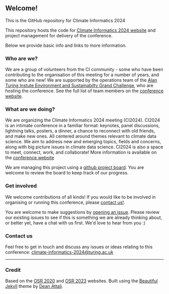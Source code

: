 ## Welcome!

This is the GitHub repository for Climate Informatics 2024

This repository hosts the code for [Climate Informatics 2024 website](https://alan-turing-institute.github.io/climate-informatics-2024/) and project management for delivery of the conference.

Below we provide basic info and links to more information. 

### Who are we?

We are a group of volunteers from the CI community - some who have been contributing to the organisation of this meeting for a number of years, and some who are new! 
We are supported by the operations team of the [Alan Turing Instute Environment and Sustainabilty Grand Challenge](https://www.turing.ac.uk/research/environment-and-sustainability), who are hosting the conference. 
See the full list of team members on the [conference website](https://alan-turing-institute.github.io/climate-informatics-2024/team/).

### What are we doing?

We are organizing the Climate Informatics 2024 meeting (CI2024). 
CI2024 is an intimate conference in a familiar format: keynotes, panel discussions, lightning talks, posters, a dinner, a chance to reconnect with old friends, and make new ones. All centered around themes relevant to climate data science. 
We aim to address new and emerging topics, fields and concerns, along with big picture issues in climate data science. 
CI2024 is also a space to meet, connect, work, and collaborate! 
More information is available on the [conference website](https://alan-turing-institute.github.io/climate-informatics-2024/)

We are managing this project using a [github project board](https://github.com/orgs/alan-turing-institute/projects/183). 
You are welcome to review the board to keep track of our progress.

### Get involved

We welcome contributions of all kinds! If you would like to be involved in organising or running this conference, please [contact us!](#contact-us). 

You are welcome to make suggestions by [opening an issue](https://github.com/alan-turing-institute/climate-informatics-2024/issues). 
Please review our existing issues to see if this is something we are already thinking about, or better yet, have a chat with us first. 
We'd love to hear from you :)

### Contact us

Feel free to get in touch and discuss any issues or ideas relating to this conference: climate-informatics-2024@turing.ac.uk


---

### Credit
Based on the [OSR 2020](https://ohbm.github.io/osr2020) and [OSR 2023](https://ohbm.github.io/osr2020) websites. Built using the [Beautiful Jekyll](https://deanattali.com/beautiful-jekyll/) theme by [Dean Attali](https://deanattali.com/).
